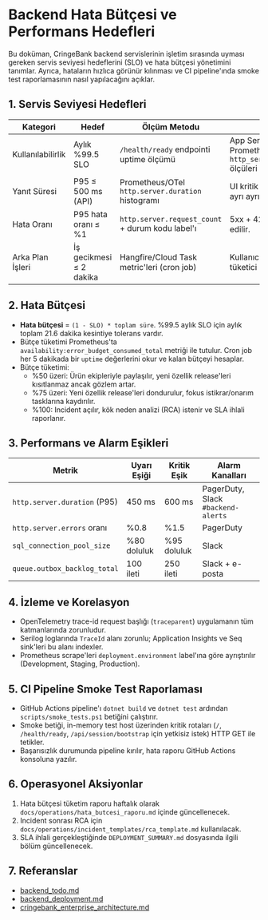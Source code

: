 # Backend Hata Bütçesi ve Performans Hedefleri

Bu doküman, CringeBank backend servislerinin işletim sırasında uyması gereken servis seviyesi hedeflerini (SLO) ve hata bütçesi yönetimini tanımlar. Ayrıca, hataların hızlıca görünür kılınması ve CI pipeline'ında smoke test raporlamasının nasıl yapılacağını açıklar.

## 1. Servis Seviyesi Hedefleri

| Kategori             | Hedef                         | Ölçüm Metodu                             | Açıklama |
|----------------------|-------------------------------|-------------------------------------------|----------|
| Kullanılabilirlik    | Aylık %99.5 SLO             | `/health/ready` endpointi uptime ölçümü  | App Service Availability + Prometheus `http_server_duration_seconds_count` ölçüleri kullanılarak hesaplanır. |
| Yanıt Süresi         | P95 ≤ 500 ms (API)            | Prometheus/OTel `http.server.duration` histogramı | UI kritik rotalar (login, feed, wallet) ayrı ayrı izlenir. |
| Hata Oranı           | P95 hata oranı ≤ %1           | `http.server.request_count` + durum kodu label'ı | 5xx + 429 istekleri hata olarak kabul edilir. |
| Arka Plan İşleri     | İş gecikmesi ≤ 2 dakika       | Hangfire/Cloud Task metric'leri (cron job) | Kullanıcı senkronizasyon ve outbox tüketici işler için geçerlidir. |

## 2. Hata Bütçesi

- **Hata bütçesi** = `(1 - SLO) * toplam süre`. %99.5 aylık SLO için aylık toplam 21.6 dakika kesintiye tolerans vardır.
- Bütçe tüketimi Prometheus'ta `availability:error_budget_consumed_total` metriği ile tutulur. Cron job her 5 dakikada bir `uptime` değerlerini okur ve kalan bütçeyi hesaplar.
- Bütçe tüketimi:
  - %50 üzeri: Ürün ekipleriyle paylaşılır, yeni özellik release'leri kısıtlanmaz ancak gözlem artar.
  - %75 üzeri: Yeni özellik release'leri dondurulur, fokus istikrar/onarım tasklarına kaydırılır.
  - %100: Incident açılır, kök neden analizi (RCA) istenir ve SLA ihlali raporlanır.

## 3. Performans ve Alarm Eşikleri

| Metrik                         | Uyarı Eşiği           | Kritik Eşik        | Alarm Kanalları |
|--------------------------------|-----------------------|--------------------|-----------------|
| `http.server.duration` (P95)   | 450 ms                | 600 ms             | PagerDuty, Slack `#backend-alerts` |
| `http.server.errors` oranı     | %0.8                  | %1.5               | PagerDuty |
| `sql_connection_pool_size`     | %80 doluluk           | %95 doluluk        | Slack |
| `queue.outbox_backlog_total`   | 100 ileti             | 250 ileti          | Slack + e-posta |

## 4. İzleme ve Korelasyon

- OpenTelemetry trace-id request başlığı (`traceparent`) uygulamanın tüm katmanlarında zorunludur.
- Serilog loglarında `TraceId` alanı zorunlu; Application Insights ve Seq sink'leri bu alanı indexler.
- Prometheus scrape'leri `deployment.environment` label'ına göre ayrıştırılır (Development, Staging, Production).

## 5. CI Pipeline Smoke Test Raporlaması

- GitHub Actions pipeline'ı `dotnet build` ve `dotnet test` ardından `scripts/smoke_tests.ps1` betiğini çalıştırır.
- Smoke betiği, in-memory test host üzerinden kritik rotaları (`/`, `/health/ready`, `/api/session/bootstrap` için yetkisiz istek) HTTP GET ile tetikler.
- Başarısızlık durumunda pipeline kırılır, hata raporu GitHub Actions konsoluna yazılır.

## 6. Operasyonel Aksiyonlar

1. Hata bütçesi tüketim raporu haftalık olarak `docs/operations/hata_butcesi_raporu.md` içinde güncellenecek.
2. Incident sonrası RCA için `docs/operations/incident_templates/rca_template.md` kullanılacak.
3. SLA ihlali gerçekleştiğinde `DEPLOYMENT_SUMMARY.md` dosyasında ilgili bölüm güncellenecek.

## 7. Referanslar

- [backend_todo.md](backend_todo.md)
- [backend_deployment.md](backend_deployment.md)
- [cringebank_enterprise_architecture.md](cringebank_enterprise_architecture.md)
